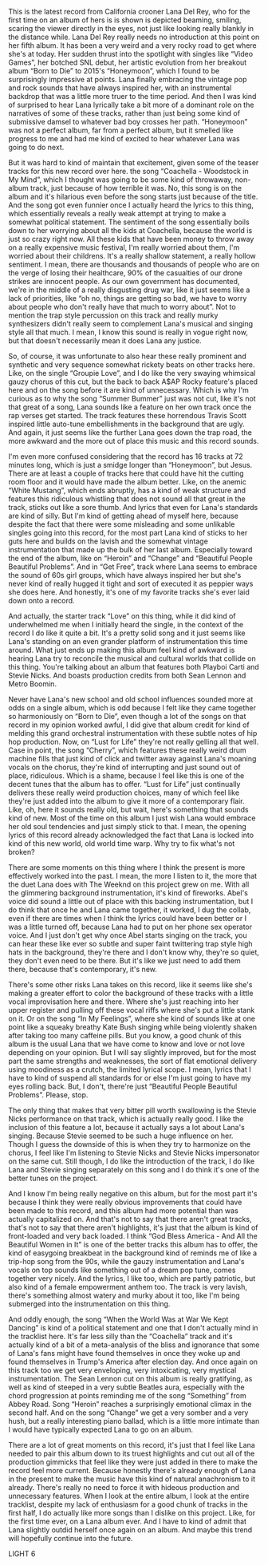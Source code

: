 This is the latest record from California crooner Lana Del Rey, who for the first time on an album of hers is is shown is depicted beaming, smiling, scaring the viewer directly in the eyes, not just like looking really blankly in the distance while. Lana Del Rey really needs no introduction at this point on her fifth album. It has been a very weird and a very rocky road to get where she's at today. Her sudden thrust into the spotlight with singles like “Video Games”, her botched SNL debut, her artistic evolution from her breakout album “Born to Die” to 2015's “Honeymoon”, which I found to be surprisingly impressive at points. Lana finally embracing the vintage pop and rock sounds that have always inspired her, with an instrumental backdrop that was a little more truer to the time period. And then I was kind of surprised to hear Lana lyrically take a bit more of a dominant role on the narratives of some of these tracks, rather than just being some kind of submissive damsel to whatever bad boy crosses her path. “Honeymoon” was not a perfect album, far from a perfect album, but it smelled like progress to me and had me kind of excited to hear whatever Lana was going to do next.

But it was hard to kind of maintain that excitement, given some of the teaser tracks for this new record over here. the song “Coachella - Woodstock in My Mind”, which I thought was going to be some kind of throwaway, non-album track, just because of how terrible it was. No, this song is on the album and it's hilarious even before the song starts just because of the title. And the song got even funnier once I actually heard the lyrics to this thing, which essentially reveals a really weak attempt at trying to make a somewhat political statement. The sentiment of the song essentially boils down to her worrying about all the kids at Coachella, because the world is just so crazy right now. All these kids that have been money to throw away on a really expensive music festival, I'm really worried about them, I'm worried about their childrens. It's a really shallow statement, a really hollow sentiment. I mean, there are thousands and thousands of people who are on the verge of losing their healthcare, 90% of the casualties of our drone strikes are innocent people. As our own government has documented, we're in the middle of a really disgusting drug war, like it just seems like a lack of priorities, like “oh no, things are getting so bad, we have to worry about people who don't really have that much to worry about”. Not to mention the trap style percussion on this track and really murky synthesizers didn't really seem to complement Lana's musical and singing style all that much. I mean, I know this sound is really in vogue right now, but that doesn't necessarily mean it does Lana any justice.

So, of course, it was unfortunate to also hear these really prominent and synthetic and very sequence somewhat rickety beats on other tracks here. Like, on the single “Groupie Love”, and I do like the very swaying whimsical gauzy chorus of this cut, but the back to back A$AP Rocky feature's placed here and on the song before it are kind of unnecessary. Which is why I'm curious as to why the song “Summer Bummer” just was not cut, like it's not that great of a song, Lana sounds like a feature on her own track once the rap verses get started. The track features these horrendous Travis Scott inspired little auto-tune embellishments in the background that are ugly. And again, it just seems like the further Lana goes down the trap road, the more awkward and the more out of place this music and this record sounds.

I'm even more confused considering that the record has 16 tracks at 72 minutes long, which is just a smidge longer than “Honeymoon”, but Jesus. There are at least a couple of tracks here that could have hit the cutting room floor and it would have made the album better. Like, on the anemic “White Mustang”, which ends abruptly, has a kind of weak structure and features this ridiculous whistling that does not sound all that great in the track, sticks out like a sore thumb. And lyrics that even for Lana's standards are kind of silly. But I'm kind of getting ahead of myself here, because despite the fact that there were some misleading and some unlikable singles going into this record, for the most part Lana kind of sticks to her guts here and builds on the lavish and the somewhat vintage instrumentation that made up the bulk of her last album. Especially toward the end of the album, like on “Heroin” and “Change” and “Beautiful People Beautiful Problems”. And in “Get Free”, track where Lana seems to embrace the sound of 60s girl groups, which have always inspired her but she's never kind of really hugged it tight and sort of executed it as peppier ways she does here. And honestly, it's one of my favorite tracks she's ever laid down onto a record.

And actually, the starter track “Love” on this thing, while it did kind of underwhelmed me when I initially heard the single, in the context of the record I do like it quite a bit. It's a pretty solid song and it just seems like Lana's standing on an even grander platform of instrumentation this time around. What just ends up making this album feel kind of awkward is hearing Lana try to reconcile the musical and cultural worlds that collide on this thing. You're talking about an album that features both Playboi Carti and Stevie Nicks. And boasts production credits from both Sean Lennon and Metro Boomin.

Never have Lana's new school and old school influences sounded more at odds on a single album, which is odd because I felt like they came together so harmoniously on “Born to Die”, even though a lot of the songs on that record in my opinion worked awful, I did give that album credit for kind of melding this grand orchestral instrumentation with these subtle notes of hip hop production. Now, on “Lust for Life” they're not really gelling all that well. Case in point, the song “Cherry”, which features these really weird drum machine fills that just kind of click and twitter away against Lana's moaning vocals on the chorus, they're kind of interrupting and just sound out of place, ridiculous. Which is a shame, because I feel like this is one of the decent tunes that the album has to offer. “Lust for Life” just continually delivers these really weird production choices, many of which feel like they're just added into the album to give it more of a contemporary flair. Like, oh, here it sounds really old, but wait, here's something that sounds kind of new. Most of the time on this album I just wish Lana would embrace her old soul tendencies and just simply stick to that. I mean, the opening lyrics of this record already acknowledged the fact that Lana is locked into kind of this new world, old world time warp. Why try to fix what's not broken?

There are some moments on this thing where I think the present is more effectively worked into the past. I mean, the more I listen to it, the more that the duet Lana does with The Weeknd on this project grew on me. With all the glimmering background instrumentation, it's kind of fireworks. Abel's voice did sound a little out of place with this backing instrumentation, but I do think that once he and Lana came together, it worked, I dug the collab, even if there are times when I think the lyrics could have been better or I was a little turned off, because Lana had to put on her phone sex operator voice. And I just don't get why once Abel starts singing on the track, you can hear these like ever so subtle and super faint twittering trap style high hats in the background, they're there and I don't know why, they're so quiet, they don't even need to be there. But it's like we just need to add them there, because that's contemporary, it's new.

There's some other risks Lana takes on this record, like it seems like she's making a greater effort to color the background of these tracks with a little vocal improvisation here and there. Where she's just reaching into her upper register and pulling off these vocal riffs where she's put a little stank on it. Or on the song “In My Feelings”, where she kind of sounds like at one point like a squeaky breathy Kate Bush singing while being violently shaken after taking too many caffeine pills. But you know, a good chunk of this album is the usual Lana that we have come to know and love or not love depending on your opinion. But I will say slightly improved, but for the most part the same strengths and weaknesses, the sort of flat emotional delivery using moodiness as a crutch, the limited lyrical scope. I mean, lyrics that I have to kind of suspend all standards for or else I'm just going to have my eyes rolling back. But, I don't, there're just “Beautiful People Beautiful Problems”. Please, stop.

The only thing that makes that very bitter pill worth swallowing is the Stevie Nicks performance on that track, which is actually really good. I like the inclusion of this feature a lot, because it actually says a lot about Lana's singing. Because Stevie seemed to be such a huge influence on her. Though I guess the downside of this is when they try to harmonize on the chorus, I feel like I'm listening to Stevie Nicks and Stevie Nicks impersonator on the same cut. Still though, I do like the introduction of the track, I do like Lana and Stevie singing separately on this song and I do think it's one of the better tunes on the project.

And I know I'm being really negative on this album, but for the most part it's because I think they were really obvious improvements that could have been made to this record, and this album had more potential than was actually capitalized on. And that's not to say that there aren't great tracks, that's not to say that there aren't highlights, it's just that the album is kind of front-loaded and very back loaded. I think “God Bless America - And All the Beautiful Women in It” is one of the better tracks this album has to offer, the kind of easygoing breakbeat in the background kind of reminds me of like a trip-hop song from the 90s, while the gauzy instrumentation and Lana's vocals on top sounds like something out of a dream pop tune, comes together very nicely. And the lyrics, I like too, which are partly patriotic, but also kind of a female empowerment anthem too. The track is very lavish, there's something almost watery and murky about it too, like I'm being submerged into the instrumentation on this thing.

And oddly enough, the song “When the World Was at War We Kept Dancing” is kind of a political statement and one that I don't actually mind in the tracklist here. It's far less silly than the “Coachella” track and it's actually kind of a bit of a meta-analysis of the bliss and ignorance that some of Lana's fans might have found themselves in once they woke up and found themselves in Trump's America after election day. And once again on this track too we get very enveloping, very intoxicating, very mystical instrumentation. The Sean Lennon cut on this album is really gratifying, as well as kind of steeped in a very subtle Beatles aura, especially with the chord progression at points reminding me of the song “Something” from Abbey Road. Song “Heroin” reaches a surprisingly emotional climax in the second half. And on the song “Change” we get a very somber and a very hush, but a really interesting piano ballad, which is a little more intimate than I would have typically expected Lana to go on an album.

There are a lot of great moments on this record, it's just that I feel like Lana needed to pair this album down to its truest highlights and cut out all of the production gimmicks that feel like they were just added in there to make the record feel more current. Because honestly there's already enough of Lana in the present to make the music have this kind of natural anachronism to it already. There's really no need to force it with hideous production and unnecessary features. When I look at the entire album, I look at the entire tracklist, despite my lack of enthusiasm for a good chunk of tracks in the first half, I do actually like more songs than I dislike on this project. Like, for the first time ever, on a Lana album ever. And I have to kind of admit that Lana slightly outdid herself once again on an album. And maybe this trend will hopefully continue into the future.

LIGHT 6
